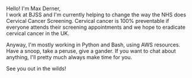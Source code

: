 Hello! I'm Max Derner,  
I work at BJSS and I'm currently helping to change the way the NHS does Cervical Cancer Screening. Cervical cancer is 100% preventable if everyone attends their screening appointments and we hope to eradicate cervical cancer in the UK.  

Anyway, I'm mostly working in Python and Bash, using AWS resources.  
Have a snoop, take a peruse, give a gander. If you want to chat about anything, I'll pretty much always make time for you.  

See you out in the wilds!

<!---
Max-Derner/Max-Derner is a ✨ special ✨ repository because its `README.md` (this file) appears on your GitHub profile.
You can click the Preview link to take a look at your changes.
--->
